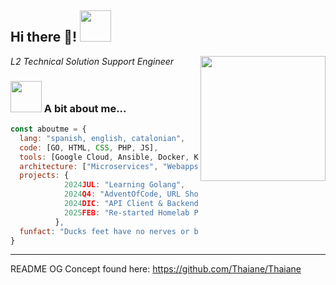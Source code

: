 <p>
<h2> Hi there 👋! <img src="https://media.giphy.com/media/mGcNjsfWAjY5AEZNw6/giphy.gif" width="50">
<!--![GitHub Akirapearl](https://img.shields.io/github/followers/Akirapearl?label=follow&style=social) -->
</h2>
<img align='right' src="https://cdn.wallpapersafari.com/10/45/3euNsd.jpg"  width="200"> 
</p>
<p><em>L2 Technical Solution Support Engineer</em></p>
<!--
[![Linkedin: sergiodomingo](https://img.shields.io/badge/-Sergio&nbsp;Domingo-blue?style=flat-square&logo=Linkedin&logoColor=white&link=https://www.linkedin.com/in/sergio-d-3975791a4/)](https://www.linkedin.com/in/sergio-d-3975791a4/)
-->

### <img src="https://media.tenor.com/3arJZZkFW6kAAAAi/dancing-duck-danse.gif" width="50"> A bit about me...  



```javascript
const aboutme = {
  lang: "spanish, english, catalonian",
  code: [GO, HTML, CSS, PHP, JS],
  tools: [Google Cloud, Ansible, Docker, Kubernetes, Linux/Windows, MySQL, MongoDB],
  architecture: ["Microservices", "Webapps", "Cloud"],
  projects: {
            2024JUL: "Learning Golang",
            2024Q4: "AdventOfCode, URL Shortener, Password Manager - Golang"
            2024DIC: "API Client & Backend - Golang/MySQL"
            2025FEB: "Re-started Homelab Project - Ansible/Proxmox"
          },
  funfact: "Ducks feet have no nerves or blood vessels, meaning their feet don’t feel the cold".
}
```


<!--
![Main OS Linux badge](https://img.shields.io/badge/Linux-FCC624?style=for-the-badge&logo=linux&logoColor=black) 
![OS Windows badge](https://img.shields.io/badge/Windows-0078D6?style=for-the-badge&logo=windows&logoColor=white)
![Ansible badge](https://img.shields.io/badge/ansible-%231A1918.svg?style=for-the-badge&logo=ansible&logoColor=white)
![Golang badge](https://img.shields.io/badge/Go-00ADD8?style=for-the-badge&logo=go&logoColor=white)
![MySQL badge](https://img.shields.io/badge/MySQL-00000F?style=for-the-badge&logo=mysql&logoColor=white)
![Google Cloud badge](https://img.shields.io/badge/Google_Cloud-4285F4?style=for-the-badge&logo=google-cloud&logoColor=white)
![Jenkins badge](https://img.shields.io/badge/Jenkins-D24939?style=for-the-badge&logo=Jenkins&logoColor=white)

-->
<!--
🌱 As a hobby, I'm a Magic The Gathering player, I love reading manga and scifi, fantasy and young-adult novels.

⚡ Nowadays i'm a full time Technical Solution Support Engineer, getting more hands-on experience into my own IT carreer. Previous professional experience as Devops Automation Engineer

🔭 Looking to collaborate on begginer-friendly projects, so i can keep on learning new things!

🤔 Fun fact: Ducks feet have no nerves or blood vessels, meaning their feet don’t feel the cold.

 pronouns: "" | "",
  techCommunities: {
                        coorganizer: "AfroPython",
                        speaker: "Latinity",
                        mentor: "EducaTRANSforma"
                      },

![Show Dev Level](https://github-readme-stats.vercel.app/api?username=Akirapearl&theme=blue-green)
-->

---
README OG Concept found here: https://github.com/Thaiane/Thaiane
